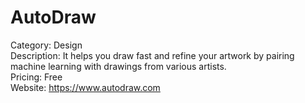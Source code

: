 # AutoDraw

Category: Design  
Description: It helps you draw fast and refine your artwork by pairing machine learning with drawings from various artists.  
Pricing: Free  
Website: https://www.autodraw.com
